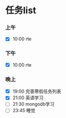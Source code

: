 # 任务list

### 上午
- [x] 10:00 rte
### 下午
- [x] 10:00 rte
### 晚上
- [x] 19:00 完善寒假任务列表
- [x] 21:00 英语学习
- [ ] 21:30 mongodb学习
- [ ] 23:45 睡觉